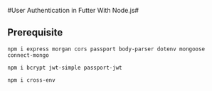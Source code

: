 #User Authentication in Futter With Node.js#

## Prerequisite

```
npm i express morgan cors passport body-parser dotenv mongoose connect-mongo

npm i bcrypt jwt-simple passport-jwt

npm i cross-env

```
